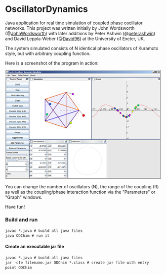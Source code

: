 # OscillatorDynamics
Java application for real time simulation of coupled phase oscillator networks. This project was written initially by John Wordsworth (@[JohnWordsworth](https://github.com/JohnWordsworth)) with later additions by Peter Ashwin (@[peterashwin](https://github.com/peterashwin)) and David Leppla-Weber (@[David96](https://github.com/David96)) at the University of Exeter, UK.

The system simulated consists of N identical phase oscillators of Kuramoto style, but with arbitrary coupling function.

Here is a screenshot of the program in action:

![Interface image](https://raw.githubusercontent.com/peterashwin/OscillatorDynamics/master/OscillatorDynamicsInterface.png "Interface image")

You can change the number of oscillators (N), the range of the coupling (R) as well as the coupling/phase interaction function via the "Parameters" or "Graph" windows. 

Have fun!

### Build and run

```shell
javac *.java # build all java files
java ODChim # run it
```

#### Create an executable jar file

```shell
javac *.java # build all java files
jar -cfe filename.jar ODChim *.class # create jar file with entry point ODChim
```
